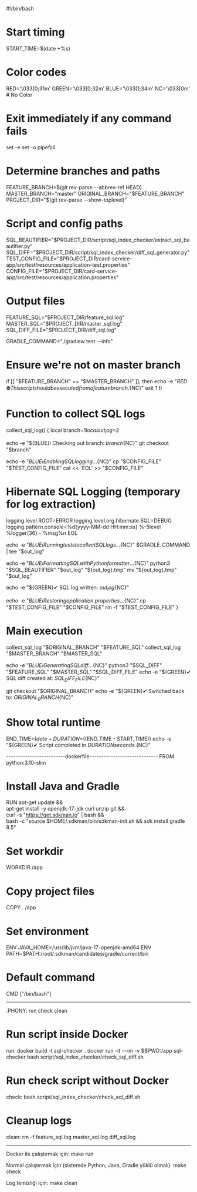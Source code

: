 #!/bin/bash

# Start timing
START_TIME=$(date +%s)

# Color codes
RED='\033[0;31m'
GREEN='\033[0;32m'
BLUE='\033[1;34m'
NC='\033[0m' # No Color

# Exit immediately if any command fails
set -e
set -o pipefail

# Determine branches and paths
FEATURE_BRANCH=$(git rev-parse --abbrev-ref HEAD)
MASTER_BRANCH="master"
ORIGINAL_BRANCH="$FEATURE_BRANCH"
PROJECT_DIR="$(git rev-parse --show-toplevel)"

# Script and config paths
SQL_BEAUTIFIER="$PROJECT_DIR/script/sql_index_checker/extract_sql_beautifier.py"
SQL_DIFF="$PROJECT_DIR/script/sql_index_checker/diff_sql_generator.py"
TEST_CONFIG_FILE="$PROJECT_DIR/card-service-app/src/test/resources/application-test.properties"
CONFIG_FILE="$PROJECT_DIR/card-service-app/src/test/resources/application.properties"

# Output files
FEATURE_SQL="$PROJECT_DIR/feature_sql.log"
MASTER_SQL="$PROJECT_DIR/master_sql.log"
SQL_DIFF_FILE="$PROJECT_DIR/diff_sql.log"

GRADLE_COMMAND="./gradlew test --info"

# Ensure we're not on master branch
if [[ "$FEATURE_BRANCH" == "$MASTER_BRANCH" ]]; then
  echo -e "${RED}⛔ This script should be executed from a feature branch.${NC}"
  exit 1
fi

# Function to collect SQL logs
collect_sql_log() {
  local branch=$1
  local out_log=$2

  echo -e "${BLUE}ℹ Checking out branch: $branch${NC}"
  git checkout "$branch"

  echo -e "${BLUE}ℹ Enabling SQL logging...${NC}"
  cp "$CONFIG_FILE" "$TEST_CONFIG_FILE"
  cat << 'EOL' >> "$CONFIG_FILE"
# Hibernate SQL Logging (temporary for log extraction)
logging.level.ROOT=ERROR
logging.level.org.hibernate.SQL=DEBUG
logging.pattern.console=%d{yyyy-MM-dd HH:mm:ss} %-5level %logger{36} - %msg%n
EOL

  echo -e "${BLUE}ℹ Running tests to collect SQL logs...${NC}"
  $GRADLE_COMMAND | tee "$out_log"

  echo -e "${BLUE}ℹ Formatting SQL with Python formatter...${NC}"
  python3 "$SQL_BEAUTIFIER" "$out_log" "${out_log}.tmp"
  mv "${out_log}.tmp" "$out_log"

  echo -e "${GREEN}✔ SQL log written: $out_log${NC}"

  echo -e "${BLUE}ℹ Restoring application.properties...${NC}"
  cp "$TEST_CONFIG_FILE" "$CONFIG_FILE"
  rm -f "$TEST_CONFIG_FILE"
}

# Main execution
collect_sql_log "$ORIGINAL_BRANCH" "$FEATURE_SQL"
collect_sql_log "$MASTER_BRANCH" "$MASTER_SQL"

echo -e "${BLUE}ℹ Generating SQL diff...${NC}"
python3 "$SQL_DIFF" "$FEATURE_SQL" "$MASTER_SQL" "$SQL_DIFF_FILE"
echo -e "${GREEN}✔ SQL diff created at: $SQL_DIFF_FILE${NC}"

git checkout "$ORIGINAL_BRANCH"
echo -e "${GREEN}✔ Switched back to: $ORIGINAL_BRANCH${NC}"

# Show total runtime
END_TIME=$(date +%s)
DURATION=$((END_TIME - START_TIME))
echo -e "${GREEN}✔ Script completed in $DURATION seconds.${NC}"



-------------------------dockerfile-----------------------------
FROM python:3.10-slim

# Install Java and Gradle
RUN apt-get update && \
    apt-get install -y openjdk-17-jdk curl unzip git && \
    curl -s "https://get.sdkman.io" | bash && \
    bash -c "source $HOME/.sdkman/bin/sdkman-init.sh && sdk install gradle 8.5"

# Set workdir
WORKDIR /app

# Copy project files
COPY . /app

# Set environment
ENV JAVA_HOME=/usr/lib/jvm/java-17-openjdk-amd64
ENV PATH=$PATH:/root/.sdkman/candidates/gradle/current/bin

# Default command
CMD ["/bin/bash"]

--------------------------------
.PHONY: run check clean

# Run script inside Docker
run:
	docker build -t sql-checker .
	docker run -it --rm -v $$PWD:/app sql-checker bash script/sql_index_checker/check_sql_diff.sh

# Run check script without Docker
check:
	bash script/sql_index_checker/check_sql_diff.sh

# Cleanup logs
clean:
	rm -f feature_sql.log master_sql.log diff_sql.log

-----------------------------------
Docker ile çalıştırmak için:
make run

Normal çalıştırmak için (sistemde Python, Java, Gradle yüklü olmalı):
make check

Log temizliği için:
make clean

